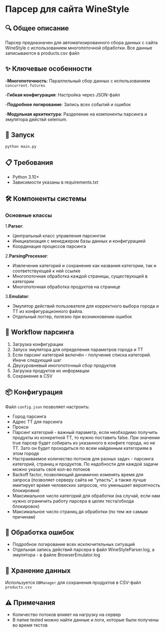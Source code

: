 # Парсер для сайта WineStyle

## 🔍 Общее описание

Парсер предназначен для автоматизированного сбора данных с сайта WineStyle с использованием многопоточной обработки. Все данные записываются в products.csv файл

## ✨ Ключевые особенности

-**Многопоточность**: Параллельный сбор данных с использованием `concurrent.futures`

-**Гибкая конфигурация**: Настройка через JSON-файл

-**Подробное логирование**: Запись всех событий и ошибок

-**Модульная архитектура**: Разделение на компоненты парсинга и эмулятора действй selenium.

## 🚀 Запуск

```bash
python main.py
```

## 📋 Требования

- Python 3.10+
- Зависимости указаны в requirements.txt

## 🛠 Компоненты системы

### Основные классы

1.**Parser**:

- Центральный класс управления парсингом
- Инициализация с менеджером базы данных и конфигурацией
- Координация процессов парсинга

2.**ParsingProcessor**:

- Извлечение категорий и сохранение как названия категории, так и соответствующей к ней ссылке
- Многопоточная обработка каждой страницы, существующей в категории
- Многопоточная обработка продуктов на странице

3.**Emulator**:

- Эмулятор действий пользователя для корректного выбора города и ТТ из конфигурационного файла.
- Отдельный логгер, полезно при возникновении ошибок

## 🔧 Workflow парсинга

1. Загрузка конфигурации
2. Запуск эмулятора для определения параметров города и ТТ
3. Если парсинг категорий включён - получение списка категорий. Иначе следующий шаг
4. Двухуровневый иногопоточный сбор продуктов
5. Загрузка продуктов их информации
6. Сохранение в CSV

## 📦 Конфигурация

Файл `config.json` позволяет настроить:

- Город парсинга
- Адрес ТТ для парсинга
- Прокси
- Парсинг категорий - важный параметр, если необходимо получить продукты из конкретной ТТ, то нужно поставить false. При значении true парсер будет собирать из указанного в конфиге города, но не ТТ. Зато он будет проходиться по всем найденным категориям в этом городе
- Настраиваемое количество потоков для разных задач - парсинга категорий, страниц и продуктов. По надобности для каждой задачи можно указать своё кол-во потоков
- Backoff factor, позволяющий динамично изменять время для запроса (позволяет серверу сайта не "упасть", а также лучше имитирует время человеских запросов, что уменьшает вероятность блокировки)
- Максимальное число категорий для обработки (на случай, если нам нужно ограничить работу парсера в целях теста/обхода блокировок)
- Максимальное число страниц дя обработки (по тем же самым причинам)

## 🚨 Обработка ошибок

- Подробное логирование всех исключительных ситуаций
- Отдельная запись действий парсера в файл WineStyleParser.log, а эмулятора - в файле BrowserEmulator.log

## 💾 Хранение данных

Используется `DBManager` для сохранения продуктов в CSV-файл `products.csv`

## ⚠️ Примечания

- Количество потоков влияет на нагрузку на сервер
- В папке tested можно найти данные и логи, которые были получены во время тестов
